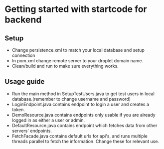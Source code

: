 # Getting started with startcode for backend

## Setup
* Change persistence.xml to match your local database and setup connection
* In pom.xml change remote server to your droplet domain name.
* Clean/build and run to make sure everything works.

## Usage guide
* Run the main method in SetupTestUsers.java to get test users in local database.(remember to change username and password)
* LoginEndpoint.java contains endpoint to login a user and creates a token.
* DemoResource.java contains endpoints only usable if you are already logged in as either a user or admin.
* DefaultResource.java contains endpoint which fetches data from other servers' endpoints.
* FetchFacade.java contains default urls for api's, and runs multiple threads parallel to fetch the information. Change these for relevant use.
